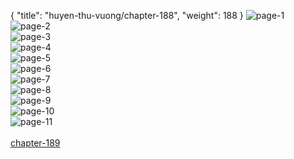 { "title": "huyen-thu-vuong/chapter-188", "weight": 188 }
<img src="huyen-thu-vuong_0188_01-b0925fb18d06301b70feebbe849fbc59.webp" alt="page-1" origin="http://storage.fshare.vn/Test-vechai/1507551039-Huyen-Thu-Vuong-Chapter-188-Hamtruyenvn-ve-chai-02.jpg"><br/>
<img src="huyen-thu-vuong_0188_02-16d5d5d12ee93455fa3a07c59075a11d.webp" alt="page-2" origin="http://storage.fshare.vn/Test-vechai/1507551039-Huyen-Thu-Vuong-Chapter-188-Hamtruyenvn-ve-chai-03.jpg"><br/>
<img src="huyen-thu-vuong_0188_03-a8efccf6687011d58423fce73f88de33.webp" alt="page-3" origin="http://storage.fshare.vn/Test-vechai/1507551039-Huyen-Thu-Vuong-Chapter-188-Hamtruyenvn-ve-chai-04.jpg"><br/>
<img src="huyen-thu-vuong_0188_04-d953064f91a2e7cc747f77bf1504db9d.webp" alt="page-4" origin="http://storage.fshare.vn/Test-vechai/1507551039-Huyen-Thu-Vuong-Chapter-188-Hamtruyenvn-ve-chai-05.jpg"><br/>
<img src="huyen-thu-vuong_0188_05-1fc873c0fbbb1c6232c66a844ae15f02.webp" alt="page-5" origin="http://storage.fshare.vn/Test-vechai/1507551039-Huyen-Thu-Vuong-Chapter-188-Hamtruyenvn-ve-chai-06.jpg"><br/>
<img src="huyen-thu-vuong_0188_06-6438f549592324737f4959e3304224ef.webp" alt="page-6" origin="http://storage.fshare.vn/Test-vechai/1507551039-Huyen-Thu-Vuong-Chapter-188-Hamtruyenvn-ve-chai-07.jpg"><br/>
<img src="huyen-thu-vuong_0188_07-a45f7072586e16663e4767a910870112.webp" alt="page-7" origin="http://storage.fshare.vn/Test-vechai/1507551039-Huyen-Thu-Vuong-Chapter-188-Hamtruyenvn-ve-chai-08.jpg"><br/>
<img src="huyen-thu-vuong_0188_08-dfd4d85ab67005058eb0e30b0d02dbad.webp" alt="page-8" origin="http://storage.fshare.vn/Test-vechai/1507551039-Huyen-Thu-Vuong-Chapter-188-Hamtruyenvn-ve-chai-09.jpg"><br/>
<img src="huyen-thu-vuong_0188_09-c718c5dc479e050652809783e37dba61.webp" alt="page-9" origin="http://storage.fshare.vn/Test-vechai/1507551039-Huyen-Thu-Vuong-Chapter-188-Hamtruyenvn-ve-chai-10.jpg"><br/>
<img src="huyen-thu-vuong_0188_10-91dd6c317aefa2fa68c933c868543dc5.webp" alt="page-10" origin="http://storage.fshare.vn/Test-vechai/1507551039-Huyen-Thu-Vuong-Chapter-188-Hamtruyenvn-ve-chai-11.jpg"><br/>
<img src="huyen-thu-vuong_0188_11-a63211fa6583d95f3ac8f68839dab426.webp" alt="page-11" origin="http://storage.fshare.vn/Test-vechai/1507551039-Huyen-Thu-Vuong-Chapter-188-Hamtruyenvn-ve-chai-12.jpg"><br/>
<br/><a class="nextchap" href="/huyen-thu-vuong/chapter-189">chapter-189</a>
